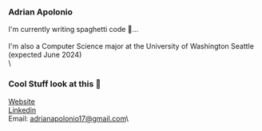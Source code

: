 ### Adrian Apolonio

I'm currently writing spaghetti code 🍝...\
\
I'm also a Computer Science major at the University of Washington Seattle (expected June 2024)\
\

### Cool Stuff look at this 👀

[Website](https://www.google.com/)\
[Linkedin](https://www.linkedin.com/in/adrian-apolonio-436a8620a/)\
Email: adrianapolonio17@gmail.com\

<!--
**AdrianApolonio/AdrianApolonio** is a ✨ _special_ ✨ repository because its `README.md` (this file) appears on your GitHub profile.

Here are some ideas to get you started:

- 🔭 I’m currently working on ...
- 🌱 I’m currently learning ...
- 👯 I’m looking to collaborate on ...
- 🤔 I’m looking for help with ...
- 💬 Ask me about ...
- 📫 How to reach me: ...
- 😄 Pronouns: ...
- ⚡ Fun fact: ...
-->
